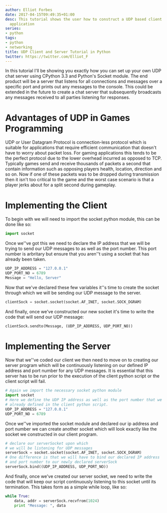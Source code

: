 ```yaml
---
author: Elliot Forbes
date: 2017-04-15T09:49:35+01:00
desc: This tutorial shows the user how to construct a UDP based client and server
  application
series:
- python
tags:
- python
- networking
title: UDP Client and Server Tutorial in Python
twitter: https://twitter.com/Elliot_F
---
```


<p>In this tutorial I'll be showing you exactly how you can set up your own UDP chat server using CPython 3.3 and Python's Socket module. The end product will be a server that listens for all connections and messages over a specific port and prints out any messages to the console. This could be extended in the future to create a chat server that subsequently broadcasts any messages received to all parties listening for responses.</p>

# Advantages of UDP in Games Programming

<p>UDP or User Datagram Protocol is connection-less protocol which is suitable for applications that require efficient communication that doesn't have to worry about packet loss. For gaming applications this tends to be the perfect protocol due to the lower overhead incurred as opposed to TCP. Typically games send and receive thousands of packets a second that contain information such as opposing players health, location, direction and so on. Now if one of these packets was to be dropped during transmission then it isn't too critical to the game and the worst case scenario is that a player jerks about for a split second during gameplay. </p>

# Implementing the Client

<p>To begin with we will need to import the socket python module, this can be done like so:</p>

```py
import socket
```

<p>Once we''ve got this we need to declare the IP address that we will be trying to send our UDP messages to as well as the port number. This port number is arbritary but ensure that you aren''t using a socket that has already been taken.</p>

```py
UDP_IP_ADDRESS = "127.0.0.1"
UDP_PORT_NO = 6789
Message = "Hello, Server"
```

<p>Now that we've declared these few variables it''s time to create the socket through which we will be sending our UDP message to the server.</p>

```py
clientSock = socket.socket(socket.AF_INET, socket.SOCK_DGRAM)
```

<p>And finally, once we've constructed our new socket it's time to write the code that will send our UDP message:</p>

```py
clientSock.sendto(Message, (UDP_IP_ADDRESS, UDP_PORT_NO))
```

# Implementing the Server

<p>Now that we''ve coded our client we then need to move on to creating our server program which will be continuously listening on our defined IP address and port number for any UDP messages. It is essential that this server has to be run prior to the execution of the client python script or the client script will fail.</p>

```py
# Again we import the necessary socket python module
import socket
# Here we define the UDP IP address as well as the port number that we have 
# already defined in the client python script.
UDP_IP_ADDRESS = "127.0.0.1"
UDP_PORT_NO = 6789
```

<p>Once we''ve imported the socket module and declared our ip address and port number we can create another socket which will look exactly like the socket we constructed in our client program.</p>

```py
# declare our serverSocket upon which
# we will be listening for UDP messages
serverSock = socket.socket(socket.AF_INET, socket.SOCK_DGRAM)
# One difference is that we will have to bind our declared IP address
# and port number to our newly declared serverSock
serverSock.bind((UDP_IP_ADDRESS, UDP_PORT_NO))
```

<p>And finally, once we've created our server socket, we need to write the code that will keep our script continuously listening to this socket until its termination. This takes form as a simple while loop, like so:</p>

```py
while True:
    data, addr = serverSock.recvfrom(1024)
    print "Message: ", data
```

